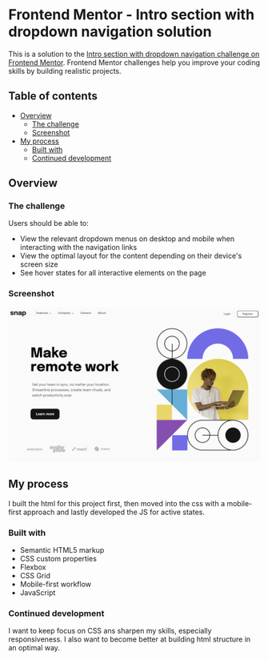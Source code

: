 # Frontend Mentor - Intro section with dropdown navigation solution

This is a solution to the [Intro section with dropdown navigation challenge on Frontend Mentor](https://www.frontendmentor.io/challenges/intro-section-with-dropdown-navigation-ryaPetHE5). Frontend Mentor challenges help you improve your coding skills by building realistic projects.

## Table of contents

- [Overview](#overview)
  - [The challenge](#the-challenge)
  - [Screenshot](#screenshot)
- [My process](#my-process)
  - [Built with](#built-with)
  - [Continued development](#continued-development)

## Overview

### The challenge

Users should be able to:

- View the relevant dropdown menus on desktop and mobile when interacting with the navigation links
- View the optimal layout for the content depending on their device's screen size
- See hover states for all interactive elements on the page

### Screenshot

![desktop design screenshot](./images/Screenshot%20.png)

## My process

I built the html for this project first, then moved into the css with a mobile-first approach and lastly developed the JS for active states.

### Built with

- Semantic HTML5 markup
- CSS custom properties
- Flexbox
- CSS Grid
- Mobile-first workflow
- JavaScript

### Continued development

I want to keep focus on CSS ans sharpen my skills, especially responsiveness. I also want to become better at building html structure in an optimal way.

